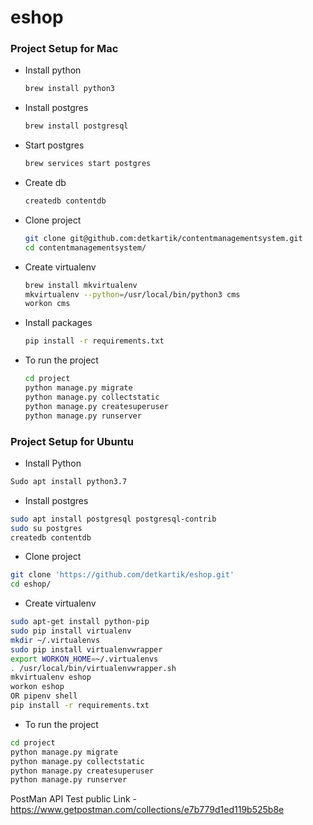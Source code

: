 # eshop

### Project Setup for Mac

- Install python
  ```sh
  brew install python3
  ```
- Install postgres
  ```sh
  brew install postgresql
  ```
- Start postgres
  ```sh
  brew services start postgres
  ```
- Create db
  ```sh
  createdb contentdb
  ```
- Clone project
  ```sh
  git clone git@github.com:detkartik/contentmanagementsystem.git
  cd contentmanagementsystem/
  ```
- Create virtualenv
  ```sh
  brew install mkvirtualenv
  mkvirtualenv --python=/usr/local/bin/python3 cms
  workon cms
  ```
- Install packages
  ```sh
  pip install -r requirements.txt
  ```
- To run the project
  ```sh
  cd project
  python manage.py migrate
  python manage.py collectstatic
  python manage.py createsuperuser
  python manage.py runserver
  ```

### Project Setup for Ubuntu

- Install Python

```sh
Sudo apt install python3.7
```

- Install postgres

```sh
sudo apt install postgresql postgresql-contrib
sudo su postgres
createdb contentdb
```

- Clone project

```sh
git clone 'https://github.com/detkartik/eshop.git' 
cd eshop/
```

- Create virtualenv

```sh
sudo apt-get install python-pip
sudo pip install virtualenv
mkdir ~/.virtualenvs
sudo pip install virtualenvwrapper
export WORKON_HOME=~/.virtualenvs
. /usr/local/bin/virtualenvwrapper.sh
mkvirtualenv eshop
workon eshop
OR pipenv shell 
pip install -r requirements.txt
```


- To run the project

```sh
cd project
python manage.py migrate
python manage.py collectstatic
python manage.py createsuperuser
python manage.py runserver
```

PostMan API Test public Link - 
https://www.getpostman.com/collections/e7b779d1ed119b525b8e
